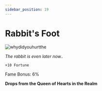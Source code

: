 ```yaml
---
sidebar_position: 19
---
```


# Rabbit's Foot

![whydidyouhurtthe](http://i.imgur.com/qRKsXbJ.png)

<i>The rabbit is even later now..</i>

    +10 Fortune
    
Fame Bonus: 6%

**Drops from the Queen of Hearts in the Realm**
